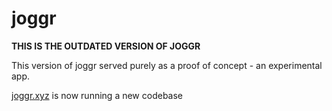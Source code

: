 # joggr

<b>THIS IS THE OUTDATED VERSION OF JOGGR</b>

This version of joggr served purely as a proof of concept - an experimental app.

[joggr.xyz](https://joggr.xyz) is now running a new codebase
